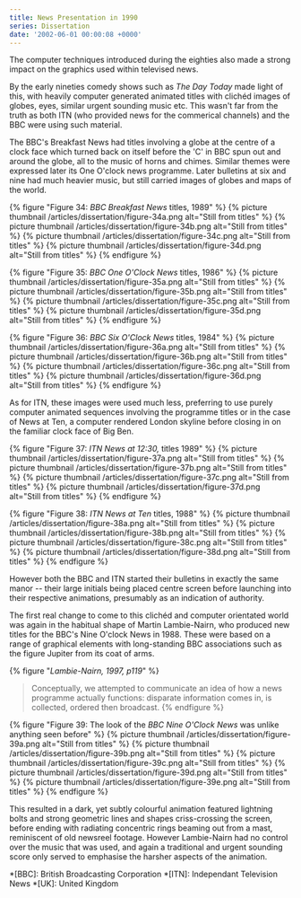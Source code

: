 ```yaml
---
title: News Presentation in 1990
series: Dissertation
date: '2002-06-01 00:00:08 +0000'
---
```

The computer techniques introduced during the eighties also made a strong impact on the graphics used within televised news.

By the early nineties comedy shows such as <cite>The Day Today</cite> made light of this, with heavily computer generated animated titles with clichéd images of globes, eyes, similar urgent sounding music etc. This wasn't far from the truth as both ITN (who provided news for the commerical channels) and the BBC were using such material.

The BBC's Breakfast News had titles involving a globe at the centre of a clock face which turned back on itself before the 'C' in BBC spun out and around the globe, all to the music of horns and chimes. Similar themes were expressed later its One O'clock news programme. Later bulletins at six and nine had much heavier music, but still carried images of globes and maps of the world.

{% figure "Figure 34: <cite>BBC Breakfast News</cite> titles, 1989" %}
{% picture thumbnail /articles/dissertation/figure-34a.png alt="Still from titles" %}
{% picture thumbnail /articles/dissertation/figure-34b.png alt="Still from titles" %}
{% picture thumbnail /articles/dissertation/figure-34c.png alt="Still from titles" %}
{% picture thumbnail /articles/dissertation/figure-34d.png alt="Still from titles" %}
{% endfigure %}

{% figure "Figure 35: <cite>BBC One O'Clock News</cite> titles, 1986" %}
{% picture thumbnail /articles/dissertation/figure-35a.png alt="Still from titles" %}
{% picture thumbnail /articles/dissertation/figure-35b.png alt="Still from titles" %}
{% picture thumbnail /articles/dissertation/figure-35c.png alt="Still from titles" %}
{% picture thumbnail /articles/dissertation/figure-35d.png alt="Still from titles" %}
{% endfigure %}

{% figure "Figure 36: <cite>BBC Six O'Clock News</cite> titles, 1984" %}
{% picture thumbnail /articles/dissertation/figure-36a.png alt="Still from titles" %}
{% picture thumbnail /articles/dissertation/figure-36b.png alt="Still from titles" %}
{% picture thumbnail /articles/dissertation/figure-36c.png alt="Still from titles" %}
{% picture thumbnail /articles/dissertation/figure-36d.png alt="Still from titles" %}
{% endfigure %}

As for ITN, these images were used much less, preferring to use purely computer animated sequences involving the programme titles or in the case of News at Ten, a computer rendered London skyline before closing in on the familiar clock face of Big Ben.

{% figure "Figure 37: <cite>ITN News at 12:30,</cite> titles 1989" %}
{% picture thumbnail /articles/dissertation/figure-37a.png alt="Still from titles" %}
{% picture thumbnail /articles/dissertation/figure-37b.png alt="Still from titles" %}
{% picture thumbnail /articles/dissertation/figure-37c.png alt="Still from titles" %}
{% picture thumbnail /articles/dissertation/figure-37d.png alt="Still from titles" %}
{% endfigure %}

{% figure "Figure 38: <cite>ITN News at Ten</cite> titles, 1988" %}
{% picture thumbnail /articles/dissertation/figure-38a.png alt="Still from titles" %}
{% picture thumbnail /articles/dissertation/figure-38b.png alt="Still from titles" %}
{% picture thumbnail /articles/dissertation/figure-38c.png alt="Still from titles" %}
{% picture thumbnail /articles/dissertation/figure-38d.png alt="Still from titles" %}
{% endfigure %}

However both the BBC and ITN started their bulletins in exactly the same manor -- their large initials being placed centre screen before launching into their respective animations, presumably as an indication of authority.

The first real change to come to this clichéd and computer orientated world was again in the habitual shape of Martin Lambie-Nairn, who produced new titles for the BBC's Nine O'clock News in 1988. These were based on a range of graphical elements with long-standing BBC associations such as the figure Jupiter from its coat of arms.

{% figure "<cite>Lambie-Nairn, 1997, p119</cite>" %}
> Conceptually, we attempted to communicate an idea of how a news programme actually functions: disparate information comes in, is collected, ordered then broadcast.
{% endfigure %}

{% figure "Figure 39: The look of the <cite>BBC Nine O'Clock News</cite> was unlike anything seen before" %}
{% picture thumbnail /articles/dissertation/figure-39a.png alt="Still from titles" %}
{% picture thumbnail /articles/dissertation/figure-39b.png alt="Still from titles" %}
{% picture thumbnail /articles/dissertation/figure-39c.png alt="Still from titles" %}
{% picture thumbnail /articles/dissertation/figure-39d.png alt="Still from titles" %}
{% picture thumbnail /articles/dissertation/figure-39e.png alt="Still from titles" %}
{% endfigure %}

This resulted in a dark, yet subtly colourful animation featured lightning bolts and strong geometric lines and shapes criss-crossing the screen, before ending with radiating concentric rings beaming out from a mast, reminiscent of old newsreel footage. However Lambie-Nairn had no control over the music that was used, and again a traditional and urgent sounding score only served to emphasise the harsher aspects of the animation.

*[BBC]: British Broadcasting Corporation
*[ITN]: Independant Television News
*[UK]: United Kingdom
